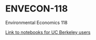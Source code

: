 # ENVECON-118
Environmental Economics 118

[Link to notebooks for UC Berkeley users](https://r.datahub.berkeley.edu/hub/user-redirect/git-pull?repo=https%3A%2F%2Fgithub.com%2Fds-modules%2FENVECON-118&urlpath=tree%2FENVECON-118%2FSummer-19&branch=master)
